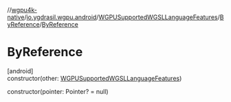 //[wgpu4k-native](../../../../index.md)/[io.ygdrasil.wgpu.android](../../index.md)/[WGPUSupportedWGSLLanguageFeatures](../index.md)/[ByReference](index.md)/[ByReference](-by-reference.md)

# ByReference

[android]\
constructor(other: [WGPUSupportedWGSLLanguageFeatures](../index.md))

constructor(pointer: Pointer? = null)